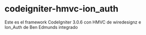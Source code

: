# codeigniter-hmvc-ion_auth
Este es el framework CodeIgniter 3.0.6 con HMVC de wiredesignz e Ion_Auth de Ben Edmunds integrado
